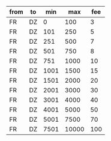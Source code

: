 |from|to |min |max  |fee|
|----|---|----|-----|---|
|FR  |DZ |0   |100  |3  |
|FR  |DZ |101 |250  |5  |
|FR  |DZ |251 |500  |7  |
|FR  |DZ |501 |750  |8  |
|FR  |DZ |751 |1000 |10 |
|FR  |DZ |1001|1500 |15 |
|FR  |DZ |1501|2000 |20 |
|FR  |DZ |2001|3000 |30 |
|FR  |DZ |3001|4000 |40 |
|FR  |DZ |4001|5000 |50 |
|FR  |DZ |5001|7500 |70 |
|FR  |DZ |7501|10000|100|
